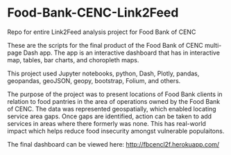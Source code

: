 # Food-Bank-CENC-Link2Feed
Repo for entire Link2Feed analysis project for Food Bank of CENC

These are the scripts for the final product of the Food Bank of CENC multi-page Dash app. 
The app is an interactive dashboard that has in interactive map, tables, bar charts, and choropleth maps. 

This project used Jupyter notebooks, python, Dash, Plotly, pandas, geopandas, geoJSON, geopy, bootstrap, Folium, and others. 

The purpose of the project was to present locations of Food Bank clients in relation to food pantries in the area of operations
owned by the Food Bank of CENC. The data was represented geospatially, which enabled locating service area gaps. Once gaps are 
identified, action can be taken to add services in areas where there formerly was none. This has real-world impact 
which helps reduce food insecurity amongst vulnerable populaitons. 

The final dashboard can be viewed here:
http://fbcencl2f.herokuapp.com/

